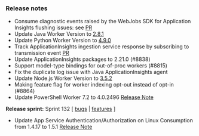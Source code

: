 ### Release notes

<!-- Please add your release notes in the following format:
- My change description (#PR)
-->
- Consume diagnostic events raised by the WebJobs SDK for Application Insights flushing issues: see [PR](https://github.com/Azure/azure-webjobs-sdk/pull/2939)
- Update Java Worker Version to [2.8.1](https://github.com/Azure/azure-functions-java-worker/releases/tag/2.8.1)
- Update Python Worker Version to [4.9.0](https://github.com/Azure/azure-functions-python-worker/releases/tag/4.9.0)
- Track ApplicationInsights ingestion service response by subscribing to transmission event [PR](https://github.com/Azure/azure-functions-host/pull/8828)
- Update ApplicationInsights packages to 2.21.0 (#8838)
- Support model-type bindings for out-of-proc workers (#8815)
- Fix the duplicate log issue with Java ApplicationInsights agent
- Update Node.js Worker Version to [3.5.2](https://github.com/Azure/azure-functions-nodejs-worker/releases/tag/v3.5.2)
- Making feature flag for worker indexing opt-out instead of opt-in (#8864)
- Update PowerShell Worker 7.2 to 4.0.2496 [Release Note](https://github.com/Azure/azure-functions-powershell-worker/releases/tag/v4.0.2496)


**Release sprint:** Sprint 132
[ [bugs](https://github.com/Azure/azure-functions-host/issues?q=is%3Aissue+milestone%3A%22Functions+Sprint+132%22+label%3Abug+is%3Aclosed) | [features](https://github.com/Azure/azure-functions-host/issues?q=is%3Aissue+milestone%3A%22Functions+Sprint+132%22+label%3Afeature+is%3Aclosed) ]
- Update App Service Authentication/Authorization on Linux Consumption from 1.4.17 to 1.5.1 [Release Note](https://github.com/Azure/app-service-announcements/issues/406)